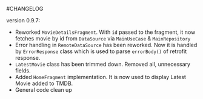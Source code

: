 #CHANGELOG

version 0.9.7:
- Reworked `MovieDetailsFragment`. With `id` passed to the fragment, it now fetches movie by id from `DataSource` via `MainUseCase` & `MainRepository`
- Error handling in `RemoteDataSource` has been reworked. Now it is handled by `ErrorResponse` class which is used to parse `errorBody()` of retrofit response.
- `LatestMovie` class has been trimmed down. Removed all, unnecessary fields.
- Added `HomeFragment` implementation. It is now used to display Latest Movie added to TMDB.
- General code clean up
